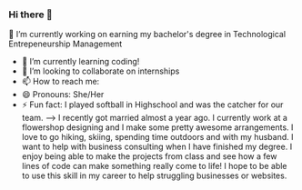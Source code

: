 ### Hi there 👋

<!--
**carolynmorton/carolynmorton** is a ✨ _special_ ✨ repository because its `README.md` (this file) appears on your GitHub profile.

Here are some ideas to get you started:

--> 🔭 I’m currently working on earning my bachelor's degree in Technological Entrepeneurship Management
- 🌱 I’m currently learning coding!
- 👯 I’m looking to collaborate on internships
- 📫 How to reach me: 
- 😄 Pronouns: She/Her
- ⚡ Fun fact: I played softball in Highschool and was the catcher for our team.
--> I recently got married almost a year ago. I currently work at a flowershop designing and I make some pretty awesome arrangements. I love to go hiking, skiing, spending time outdoors and with my husband. I want to help with business consulting when I have finished my degree. I enjoy being able to make the projects from class and see how a few lines of code can make something really come to life! I hope to be able to use this skill in my career to help struggling businesses or websites. 
